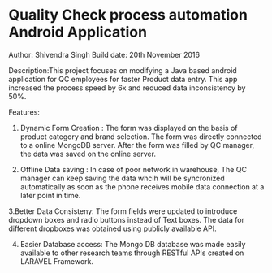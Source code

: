 # Quality Check process automation Android Application

Author: Shivendra Singh
Build date: 20th November 2016


Description:This project focuses on modifying a Java based android application for QC employees for faster Product data entry. This app increased the process speed by 6x and reduced data inconsistency by 50%.

Features:
1. Dynamic Form Creation : The form was displayed on the basis of product category and brand selection. The form was directly connected to a online MongoDB server. After the form was filled by QC manager, the data was saved on the online server.

2. Offline Data saving : In case of poor network in warehouse, The QC manager can keep saving the data whcih will be syncronized automatically as soon as the phone receives mobile data connection at a later point in time.

3.Better Data Consisteny: The form fields were updated to introduce dropdown boxes and radio buttons instead of Text boxes. The data for different dropboxes was obtained using publicly available API.

4. Easier Database access: The Mongo DB database was made easily available to other research teams through RESTful APIs created on LARAVEL Framework.

